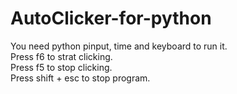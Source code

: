 # AutoClicker-for-python
<div>You need python pinput, time and keyboard to run it.<div>
<div>Press f6 to strat clicking.<div>
<div>Press f5 to stop clicking.<div>
<div>Press shift + esc to stop program.<div>
